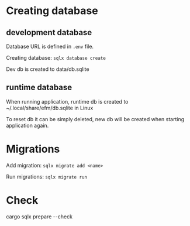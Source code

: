 # Creating database

## development database

Database URL is defined in `.env` file.

Creating database: `sqlx database create`

Dev db is created to data/db.sqlite 

## runtime database

When running application, runtime db is created to ~/.local/share/efm/db.sqlite in Linux 

To reset db it can be simply deleted, new db will be created when starting application again.

# Migrations

Add migration: `sqlx migrate add <name>`

Run migrations: `sqlx migrate run`

# Check 

cargo sqlx prepare --check
